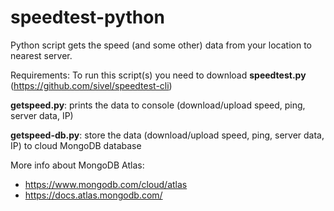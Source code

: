 # speedtest-python

Python script gets the speed (and some other) data from your location to nearest server.

Requirements:
To run this script(s) you need to download **speedtest.py** (https://github.com/sivel/speedtest-cli)

**getspeed.py**: prints the data to console (download/upload speed, ping, server data, IP)

**getspeed-db.py**: store the data (download/upload speed, ping, server data, IP) to cloud MongoDB database 

More info about MongoDB Atlas: 
- https://www.mongodb.com/cloud/atlas
- https://docs.atlas.mongodb.com/
